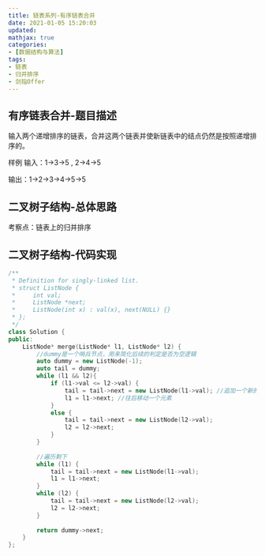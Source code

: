 ```yaml
---
title: 链表系列-有序链表合并
date: 2021-01-05 15:20:03
updated:
mathjax: true
categories:
- [数据结构与算法]
tags: 
- 链表
- 归并排序
- 剑指Offer
---
```


## 有序链表合并-题目描述

输入两个递增排序的链表，合并这两个链表并使新链表中的结点仍然是按照递增排序的。

样例
输入：1->3->5 , 2->4->5

输出：1->2->3->4->5->5

<!-- more -->

## 二叉树子结构-总体思路

考察点：链表上的归并排序

## 二叉树子结构-代码实现

```cpp
/**
 * Definition for singly-linked list.
 * struct ListNode {
 *     int val;
 *     ListNode *next;
 *     ListNode(int x) : val(x), next(NULL) {}
 * };
 */
class Solution {
public:
    ListNode* merge(ListNode* l1, ListNode* l2) {
        //dummy是一个哨兵节点，用来简化后续的判定是否为空逻辑
        auto dummy = new ListNode(-1);
        auto tail = dummy;
        while (l1 && l2){
            if (l1->val <= l2->val) {
                tail = tail->next = new ListNode(l1->val); //追加一个新的node
                l1 = l1->next; //往后移动一个元素
            }
            else {
                tail = tail->next = new ListNode(l2->val);
                l2 = l2->next;
            }
        }
        
        //遍历剩下
        while (l1) {
            tail = tail->next = new ListNode(l1->val);
            l1 = l1->next;
        }
        while (l2) {
            tail = tail->next = new ListNode(l2->val);
            l2 = l2->next;
        }
        
        return dummy->next;
    }  
};
```
